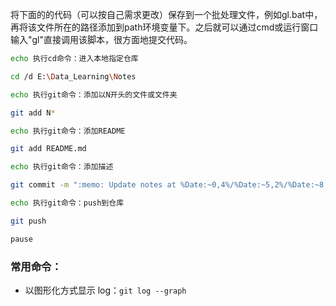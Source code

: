 将下面的的代码（可以按自己需求更改）保存到一个批处理文件，例如gl.bat中，再将该文件所在的路径添加到path环境变量下。之后就可以通过cmd或运行窗口输入"gl"直接调用该脚本，很方面地提交代码。

```bash
echo 执行cd命令：进入本地指定仓库

cd /d E:\Data_Learning\Notes

echo 执行git命令：添加以N开头的文件或文件夹

git add N* 

echo 执行git命令：添加README

git add README.md

echo 执行git命令：添加描述

git commit -m ":memo: Update notes at %Date:~0,4%/%Date:~5,2%/%Date:~8,2% %Time:~0,2%:%Time:~3,2%"

echo 执行git命令：push到仓库  

git push

pause
```





### 常用命令：

+ 以图形化方式显示 log：`git log --graph`

